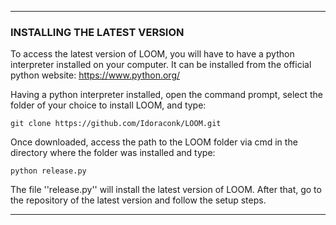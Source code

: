 ____
### **INSTALLING THE LATEST VERSION**

To access the latest version of LOOM, you will have to have a python interpreter installed on your computer. It can be installed from the official python website: https://www.python.org/

Having a python interpreter installed, open the command prompt, select the folder of your choice to install LOOM, and type:

```
git clone https://github.com/Idoraconk/LOOM.git
```

Once downloaded, access the path to the LOOM folder via cmd in the directory where the folder was installed and type:

```
python release.py
```

The file ''release.py'' will install the latest version of LOOM. After that, go to the repository of the latest version and follow the setup steps.
____
